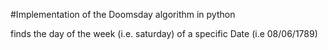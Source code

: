#Implementation of the Doomsday algorithm in python 

finds the day of the week (i.e. saturday) of a specific Date (i.e 08/06/1789)